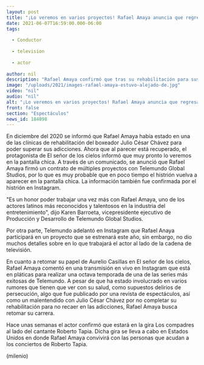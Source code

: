 ```yaml
---
layout: post
title: "¡Lo veremos en varios proyectos! Rafael Amaya anuncia que regresa a la actuación"
date: 2021-06-07T16:59:00.000-06:00
tags:
  
  - Conductor
  
  - television
  
  - actor
  
author: nil
description: "Rafael Amaya confirmó que tras su rehabilitación para sus adicciones, volverá a la actuación y ya tiene en puerta varios proyectos."
image: "/uploads/2021/images-rafael-amaya-estuvo-alejado-de.jpg"
video: "nil"
audio: "nil"
alt: "¡Lo veremos en varios proyectos! Rafael Amaya anuncia que regresa a la actuación"
front: false
section: "Espectáculos"
news_id: 184898
---
```


En diciembre del 2020 se informó que Rafael Amaya había estado en una de las clínicas de rehabilitación del boxeador Julio César Chávez para poder superar sus adicciones. Ahora que al parecer está recuperado, el protagonista de El señor de los cielos informó que muy pronto lo veremos en la pantalla chica. A través de un comunicado, se anunció que Rafael Amaya firmó un contrato de múltiples proyectos con Telemundo Global Studios, por lo que es muy probable que en poco tiempo el histrión vuelva a aparecer en la pantalla chica. La información también fue confirmada por el histrión en Instagram. 

"Es un honor poder trabajar una vez más con Rafael Amaya, uno de los actores latinos más reconocidos y talentosos en la industria del entretenimiento", dijo Karen Barroeta, vicepresidente ejecutivo de Producción y Desarrollo de Telemundo Global Studios. 

Por otra parte, Telemundo adelantó en Instagram que Rafael Anaya participará en un proyecto que se estrenará este año, sin embargo, no dio muchos detalles sobre en lo que trabajará el actor al lado de la cadena de televisión. 

En cuanto a retomar su papel de Aurelio Casillas en El señor de los cielos, Rafael Amaya comentó en una transmisión en vivo en Instagram que está en pláticas para realizar una octava temporada de una de las series más exitosas de Telemundo. A pesar de que ha estado involucrado en varios rumores que tienen que ver con su salud, como supuestos delirios de persecución, algo que fue publicado por una revista de espectáculos, así como un malentendido con Julio César Chávez por no completar su rehabilitación para no recaer en las adicciones, Rafael Amaya busca retomar su carrera. 

Hace unas semanas el actor confirmó que estará en la gira Los compadres al lado del cantante Roberto Tapia. Dicha gira se lleva a cabo en Estados Unidos en donde Rafael Amaya convivirá con las personas que acudan a los conciertos de Roberto Tapia. 

(milenio)